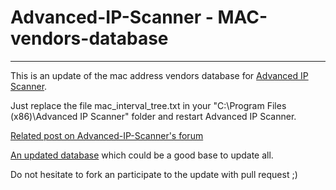 # Advanced-IP-Scanner - MAC-vendors-database
---

This is an update of the mac address vendors database for [Advanced IP Scanner](https://www.advanced-ip-scanner.com/).

Just replace the file mac_interval_tree.txt in your "C:\Program Files (x86)\Advanced IP Scanner" folder and restart Advanced IP Scanner.


[Related post on Advanced-IP-Scanner's forum](https://radmin-club.com/advanced-ip-scanner/bug-with-cache-when-using-portable-mode1/)

[An updated database](https://maclookup.app/downloads/csv-database) which could be a good base to update all.

Do not hesitate to fork an participate to the update with pull request ;)
